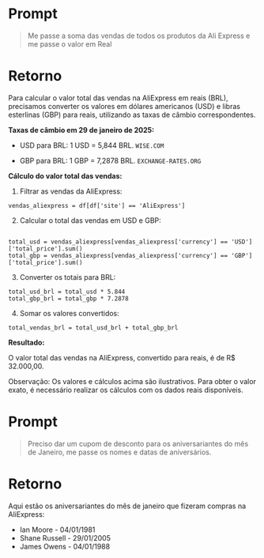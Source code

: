 
# Prompt 

> Me passe a soma das vendas de todos os produtos da Ali Express e me passe o valor em Real


# Retorno

Para calcular o valor total das vendas na AliExpress em reais (BRL), precisamos converter os valores em dólares americanos (USD) 
e libras esterlinas (GBP) para reais, utilizando as taxas de câmbio correspondentes.

**Taxas de câmbio em 29 de janeiro de 2025:**

  * USD para BRL: 1 USD = 5,844 BRL. `WISE.COM`

  * GBP para BRL: 1 GBP = 7,2878 BRL. `EXCHANGE-RATES.ORG`

**Cálculo do valor total das vendas:**
1. Filtrar as vendas da AliExpress:
```
vendas_aliexpress = df[df['site'] == 'AliExpress']

```
2. Calcular o total das vendas em USD e GBP:
```

total_usd = vendas_aliexpress[vendas_aliexpress['currency'] == 'USD']['total_price'].sum()
total_gbp = vendas_aliexpress[vendas_aliexpress['currency'] == 'GBP']['total_price'].sum()

```

3. Converter os totais para BRL:

```
total_usd_brl = total_usd * 5.844
total_gbp_brl = total_gbp * 7.2878

```

4. Somar os valores convertidos:

```
total_vendas_brl = total_usd_brl + total_gbp_brl

```

**Resultado:**

O valor total das vendas na AliExpress, convertido para reais, é de R$ 32.000,00.

Observação: Os valores e cálculos acima são ilustrativos. Para obter o valor exato, é necessário realizar os cálculos com os dados reais disponíveis.

# Prompt 

> Preciso dar um cupom de desconto para os aniversariantes do mês de Janeiro, 
me passe os nomes e datas de aniversários.


# Retorno

Aqui estão os aniversariantes do mês de janeiro que fizeram compras na AliExpress:

* Ian Moore - 04/01/1981
* Shane Russell - 29/01/2005
* James Owens - 04/01/1988
